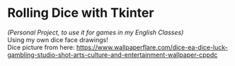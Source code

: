 # Rolling Dice with Tkinter 
*(Personal Project, to use it for games in my English Classes)* </br>
Using my own dice face drawings! </br>
Dice picture from here: https://www.wallpaperflare.com/dice-ea-dice-luck-gambling-studio-shot-arts-culture-and-entertainment-wallpaper-cppdc
